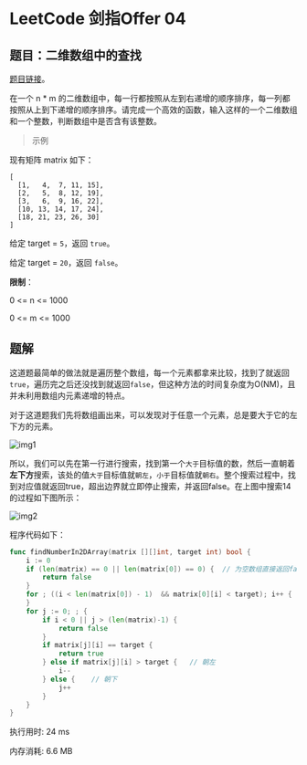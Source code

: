 # LeetCode 剑指Offer 04

<!--more-->
## 题目：二维数组中的查找

[题目链接](https://leetcode-cn.com/problems/er-wei-shu-zu-zhong-de-cha-zhao-lcof/)。

在一个 n * m 的二维数组中，每一行都按照从左到右递增的顺序排序，每一列都按照从上到下递增的顺序排序。请完成一个高效的函数，输入这样的一个二维数组和一个整数，判断数组中是否含有该整数。

> 示例 

现有矩阵 matrix 如下：

```
[
  [1,   4,  7, 11, 15],
  [2,   5,  8, 12, 19],
  [3,   6,  9, 16, 22],
  [10, 13, 14, 17, 24],
  [18, 21, 23, 26, 30]
]
```

给定 target = `5`，返回 `true`。

给定 target = `20`，返回 `false`。

**限制**：

0 <= n <= 1000

0 <= m <= 1000

## 题解

这道题最简单的做法就是遍历整个数组，每一个元素都拿来比较，找到了就返回`true`，遍历完之后还没找到就返回`false`，但这种方法的时间复杂度为O(NM)，且并未利用数组内元素递增的特点。

对于这道题我们先将数组画出来，可以发现对于任意一个元素，总是要大于它的左下方的元素。

![img1](https://cdn.jsdelivr.net/gh/LAShZ/blog-pic-repo@main//img/%E5%89%91%E6%8C%87Offer04-1.png)

所以，我们可以先在第一行进行搜索，找到第一个`大于`目标值的数，然后一直朝着**左下方**搜索，该处的值`大于`目标值就`朝左`，`小于`目标值就`朝右`。整个搜索过程中，找到对应值就返回true，超出边界就立即停止搜索，并返回false。在上图中搜索14的过程如下图所示：

![img2](https://cdn.jsdelivr.net/gh/LAShZ/blog-pic-repo@main/img/%E5%89%91%E6%8C%87Offer04-2.png)

程序代码如下：

```go
func findNumberIn2DArray(matrix [][]int, target int) bool {
    i := 0
    if (len(matrix) == 0 || len(matrix[0]) == 0) {	// 为空数组直接返回false
        return false
    }
	for ; ((i < len(matrix[0]) - 1)  && matrix[0][i] < target); i++ {	// 在第一行大于target的或是超出边界
	}
	for j := 0; ; {
	    if i < 0 || j > (len(matrix)-1) {
	        return false
	    }
	    if matrix[j][i] == target {
            return true
        } else if matrix[j][i] > target {	// 朝左
            i--
        } else {	// 朝下
            j++
        }
    }
}
```

执行用时: 24 ms

内存消耗: 6.6 MB
